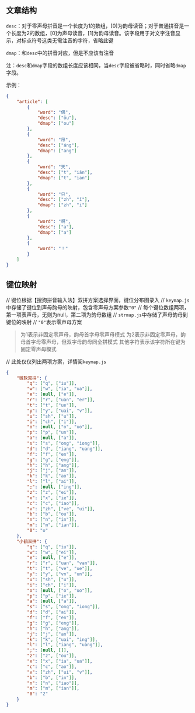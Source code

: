 ## 文章结构

`desc`：对于零声母拼音是一个长度为1的数组，[0]为韵母读音；对于普通拼音是一个长度为2的数组，[0]为声母读音，[1]为韵母读音。该字段用于对文字注音显示，对标点符号这类无需注音的字符，省略此键

`dmap`：和`desc`中的拼音对应，但是不应该有注音

注：`desc`和`dmap`字段的数组长度应该相同，当`desc`字段被省略时，同时省略`dmap`字段。

示例：

```json
{
    "article": [
        {
            "word": "偶",
            "desc": ["ǒu"],
            "dmap": ["ou"]
        },
        {
            "word": "昂",
            "desc": ["áng"],
            "dmap": ["ang"]
        },
        {
            "word": "天",
            "desc": ["t", "iān"],
            "dmap": ["t", "ian"]
        },
        {
            "word": "只",
            "desc": ["zh", "ǐ"],
            "dmap": ["zh", "i"]
        },
        {
            "word": "啊",
            "desc": ["a"],
            "dmap": ["a"]
        },
        {
            "word": "！"
        }
    ]
}
```

## 键位映射

// 键位根据【搜狗拼音输入法】双拼方案选择界面，键位分布图录入
// `keymap.js`中存储了键位到声母韵母的映射，包含零声母方案参数`"0"`
// 每个键位数组两项，第一项表声母，无则为null，第二项为韵母数组
// `strmap.js`中存储了声母韵母到键位的映射
// `"0"`表示零声母方案
> 为1表示非固定零声母，韵母首字母零声母模式
> 为2表示非固定零声母，韵母首字母零声母，但双字母韵母同全拼模式
> 其他字符表示该字符所在键为固定零声母模式

// 此处仅仅列出两项方案，详情阅`keymap.js`

```json
{
    "微软双拼": {
        "q": ["q", ["iu"]],
        "w": ["w", ["ia", "ua"]],
        "e": [null, ["e"]],
        "r": ["r", ["uan", "er"]],
        "t": ["t", ["ue"]],
        "y": ["y", ["uai", "v"]],
        "u": ["sh", ["u"]],
        "i": ["ch", ["i"]],
        "o": [null, ["o", "uo"]],
        "p": ["p", ["un"]],
        "a": [null, ["a"]],
        "s": ["s", ["ong", "iong"]],
        "d": ["d", ["iang", "uang"]],
        "f": ["f", ["en"]],
        "g": ["g", ["eng"]],
        "h": ["h", ["ang"]],
        "j": ["j", ["an"]],
        "k": ["k", ["ao"]],
        "l": ["l", ["ai"]],
        ";": [null, ["ing"]],
        "z": ["z", ["ei"]],
        "x": ["x", ["ie"]],
        "c": ["c", ["iao"]],
        "v": ["zh", ["ve", "ui"]],
        "b": ["b", ["ou"]],
        "n": ["n", ["in"]],
        "m": ["m", ["ian"]],
        "0": "o"
    },
    "小鹤双拼": {
        "q": ["q", ["iu"]],
        "w": ["w", ["ei"]],
        "e": [null, ["e"]],
        "r": ["r", ["uan", "van"]],
        "t": ["t", ["ve", "ue"]],
        "y": ["y", ["vn", "un"]],
        "u": ["sh", ["u"]],
        "i": ["ch", ["i"]],
        "o": [null, ["o", "uo"]],
        "p": ["p", ["ie"]],
        "a": [null, ["a"]],
        "s": ["s", ["ong", "iong"]],
        "d": ["d", ["ai"]],
        "f": ["f", ["en"]],
        "g": ["g", ["eng"]],
        "h": ["h", ["ang"]],
        "j": ["j", ["an"]],
        "k": ["k", ["uai", "ing"]],
        "l": ["l", ["iang", "uang"]],
        ";": [null, []],
        "z": ["z", ["ou"]],
        "x": ["x", ["ia", "ua"]],
        "c": ["c", ["ao"]],
        "v": ["zh", ["ui", "v"]],
        "b": ["b", ["in"]],
        "n": ["n", ["iao"]],
        "m": ["m", ["ian"]],
        "0": "2"
    }
}
```